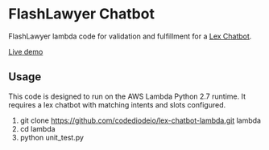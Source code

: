 # FlashLawyer Chatbot

FlashLawyer lambda code for validation and fulfillment for a [Lex Chatbot](aws.amazon.com/lex).

[Live demo](https://flashlawyer.com)

## Usage

This code is designed to run on the AWS Lambda Python 2.7 runtime. It requires a lex chatbot with matching intents and slots configured.

1. git clone https://github.com/codediodeio/lex-chatbot-lambda.git lambda
2. cd lambda
3. python unit_test.py
